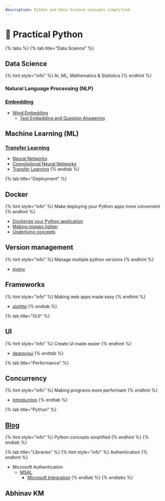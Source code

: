```yaml
---
description: Python and Data Science concepts simplified
---
```


# 🐍 Practical Python

{% tabs %}
{% tab title="Data Science" %}
## Data Science

{% hint style="info" %}
AI, ML, Mathematics & Statistics
{% endhint %}

### Natural Language Processing (NLP)

### [Embedding](table-of-contents/natural-language-processing/embeddings-101/)

* [Word Embedding](table-of-contents/natural-language-processing/embeddings-101/word-embeddings/)
  * [Text Embedding and Question Answering](https://colab.research.google.com/drive/1c4yqMtqCP8lUzUl-q0OvAEi1x1WM0VIq?usp=sharing)

## Machine Learning (ML)

### [Transfer Learning](practical-python/machine-learning/transfer-learning-101.md)

* [Neural Networks](practical-python/machine-learning/neural-networks.md)
* [Convolutional Neural Networks](practical-python/machine-learning/cnn.md)
* [Transfer Learning](practical-python/machine-learning/transfer-learning-101.md)
{% endtab %}

{% tab title="Deployment" %}
## Docker

{% hint style="info" %}
Make deploying your Python apps more convenient
{% endhint %}

* [Dockerize your Python application ](http://localhost:5000/o/CHCI6UQGUTiOTozJw7eL/s/X2zSGdlerElOUAjFhmji/)
* [Making images lighter](http://localhost:5000/s/X2zSGdlerElOUAjFhmji/scenarios/build-a-lightweight-docker-image)
* [Underlying concepts](http://localhost:5000/s/X2zSGdlerElOUAjFhmji/theory)

## Version management

{% hint style="info" %}
Manage multiple python versions
{% endhint %}

* [pyenv](http://localhost:5000/s/genRyVB4xsgf1wpniqQt/tools/python-version-management)

## Frameworks

{% hint style="info" %}
Making web apps made easy
{% endhint %}

* [aiohttp](http://localhost:5000/s/ED1WZBWNPSChckHZ8Gxd/python-web-frameworks/aiohttp)
{% endtab %}

{% tab title="GUI" %}
## UI

{% hint style="info" %}
Create UI made easier
{% endhint %}

* [dearpygui](http://localhost:5000/s/UT3KKighFuDr3MISjroL/)
{% endtab %}

{% tab title="Performance" %}
## Concurrency

{% hint style="info" %}
Making programs more performant
{% endhint %}

* [Introduction](http://localhost:5000/o/CHCI6UQGUTiOTozJw7eL/s/sCBNX6AEYb38piYbYTGN/)
{% endtab %}

{% tab title="Python" %}
## [Blog](https://blacksmithop.github.io/PythonConcepts/)

{% hint style="info" %}
Python concepts simplified
{% endhint %}
{% endtab %}

{% tab title="Libraries" %}
{% hint style="info" %}
Authentication
{% endhint %}

* Microsoft Authentication
  * [MSAL](http://localhost:5000/s/fckzwB5R6ILdeDMeb8UE/msal/get-access-token)
    * [Microsoft Integration](http://localhost:5000/o/CHCI6UQGUTiOTozJw7eL/s/ONi4oyj9w40H5N8jtbzu/)
{% endtab %}
{% endtabs %}

## Abhinav KM
